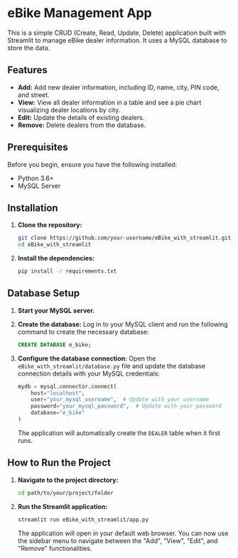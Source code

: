 # eBike Management App

This is a simple CRUD (Create, Read, Update, Delete) application built with Streamlit to manage eBike dealer information. It uses a MySQL database to store the data.

## Features

- **Add:** Add new dealer information, including ID, name, city, PIN code, and street.
- **View:** View all dealer information in a table and see a pie chart visualizing dealer locations by city.
- **Edit:** Update the details of existing dealers.
- **Remove:** Delete dealers from the database.

## Prerequisites

Before you begin, ensure you have the following installed:

- Python 3.6+
- MySQL Server

## Installation

1.  **Clone the repository:**

    ```bash
    git clone https://github.com/your-username/eBike_with_streamlit.git
    cd eBike_with_streamlit
    ```

2.  **Install the dependencies:**

    ```bash
    pip install -r requirements.txt
    ```

## Database Setup

1.  **Start your MySQL server.**

2.  **Create the database:**
    Log in to your MySQL client and run the following command to create the necessary database:
    ```sql
    CREATE DATABASE e_bike;
    ```

3.  **Configure the database connection:**
    Open the `eBike_with_streamlit/database.py` file and update the database connection details with your MySQL credentials:

    ```python
    mydb = mysql.connector.connect(
        host="localhost",
        user="your_mysql_username",  # Update with your username
        password="your_mysql_password",  # Update with your password
        database="e_bike"
    )
    ```
    The application will automatically create the `DEALER` table when it first runs.

## How to Run the Project

1.  **Navigate to the project directory:**

    ```bash
    cd path/to/your/project/folder
    ```

2.  **Run the Streamlit application:**

    ```bash
    streamlit run eBike_with_streamlit/app.py
    ```

    The application will open in your default web browser. You can now use the sidebar menu to navigate between the "Add", "View", "Edit", and "Remove" functionalities.